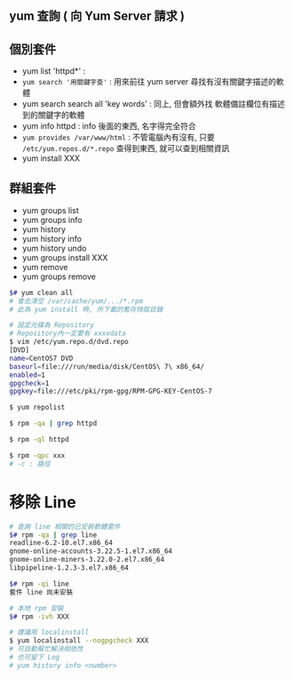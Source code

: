 # 

## yum 查詢 ( **向 Yum Server 請求** )

## 個別套件

- yum list 'httpd*' : 
- `yum search '用關鍵字查'` : 用來前往 yum server 尋找有沒有關鍵字描述的軟體
- yum search search all 'key words' : 同上, 但會額外找 軟體備註欄位有描述到的關鍵字的軟體
- yum info httpd : info 後面的東西, 名字得完全符合
- `yum provides /var/www/html` : 不管電腦內有沒有, 只要 `/etc/yum.repos.d/*.repo` 查得到東西, 就可以查到相關資訊
- yum install XXX


## 群組套件

- yum groups list
- yum groups info
- yum history
- yum history info
- yum history undo
- yum groups install XXX
- yum remove
- yum groups remove






```sh
$# yum clean all
# 會去清空 /var/cache/yum/.../*.rpm
# 此為 yum install 時, 所下載的暫存快取目錄
```



```sh
# 設定光碟為 Repository
# Repository內一定要有 xxxxdata
$ vim /etc/yum.repo.d/dvd.repo
[DVD]
name=CentOS7 DVD
baseurl=file:///run/media/disk/CentOS\ 7\ x86_64/
enabled=1
gpgcheck=1
gpgkey=file:///etc/pki/rpm-gpg/RPM-GPG-KEY-CentOS-7

$ yum repolist
```


```sh
$ rpm -qa | grep httpd

$ rpm -ql httpd

$ rpm -qpc xxx
# -c : 路徑
```



# 移除 Line

```sh
# 查詢 line 相關的已安裝軟體套件
$# rpm -qa | grep line
readline-6.2-10.el7.x86_64
gnome-online-accounts-3.22.5-1.el7.x86_64
gnome-online-miners-3.22.0-2.el7.x86_64
libpipeline-1.2.3-3.el7.x86_64

$# rpm -qi line
套件 line 尚未安裝
```


```sh
# 本地 rpm 安裝
$# rpm -ivh XXX

# 建議用 localinstall
$ yum localinstall --nogpgcheck XXX
# 可自動幫忙解決相依性
# 也可留下 Log
# yum history info <number>
```